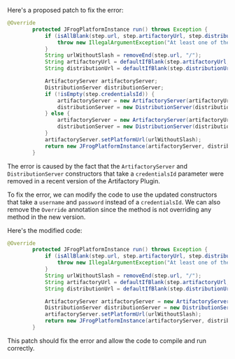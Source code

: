 Here's a proposed patch to fix the error:
```java
@Override
        protected JFrogPlatformInstance run() throws Exception {
            if (isAllBlank(step.url, step.artifactoryUrl, step.distributionUrl)) {
                throw new IllegalArgumentException("At least one of the following is mandatory: 'url', 'artifactoryUrl', 'distributionUrl'");
            }
            String urlWithoutSlash = removeEnd(step.url, "/");
            String artifactoryUrl = defaultIfBlank(step.artifactoryUrl, urlWithoutSlash + "/" + "artifactory");
            String distributionUrl = defaultIfBlank(step.distributionUrl, urlWithoutSlash + "/" + "distribution");

            ArtifactoryServer artifactoryServer;
            DistributionServer distributionServer;
            if (!isEmpty(step.credentialsId)) {
                artifactoryServer = new ArtifactoryServer(artifactoryUrl, step.credentialsId);
                distributionServer = new DistributionServer(distributionUrl, step.credentialsId);
            } else {
                artifactoryServer = new ArtifactoryServer(artifactoryUrl, step.username, step.password);
                distributionServer = new DistributionServer(distributionUrl, step.username, step.password);
            }
            artifactoryServer.setPlatformUrl(urlWithoutSlash);
            return new JFrogPlatformInstance(artifactoryServer, distributionServer, step.url, "");
        }
```
The error is caused by the fact that the `ArtifactoryServer` and `DistributionServer` constructors that take a `credentialsId` parameter were removed in a recent version of the Artifactory Plugin.

To fix the error, we can modify the code to use the updated constructors that take a `username` and `password` instead of a `credentialsId`.
We can also remove the `Override` annotation since the method is not overriding any method in the new version.

Here's the modified code:
```java
@Override
        protected JFrogPlatformInstance run() throws Exception {
            if (isAllBlank(step.url, step.artifactoryUrl, step.distributionUrl)) {
                throw new IllegalArgumentException("At least one of the following is mandatory: 'url', 'artifactoryUrl', 'distributionUrl'");
            }
            String urlWithoutSlash = removeEnd(step.url, "/");
            String artifactoryUrl = defaultIfBlank(step.artifactoryUrl, urlWithoutSlash + "/" + "artifactory");
            String distributionUrl = defaultIfBlank(step.distributionUrl, urlWithoutSlash + "/" + "distribution");

            ArtifactoryServer artifactoryServer = new ArtifactoryServer(artifactoryUrl, step.username, step.password);
            DistributionServer distributionServer = new DistributionServer(distributionUrl, step.username, step.password);
            artifactoryServer.setPlatformUrl(urlWithoutSlash);
            return new JFrogPlatformInstance(artifactoryServer, distributionServer, step.url, "");
        }
```
This patch should fix the error and allow the code to compile and run correctly.